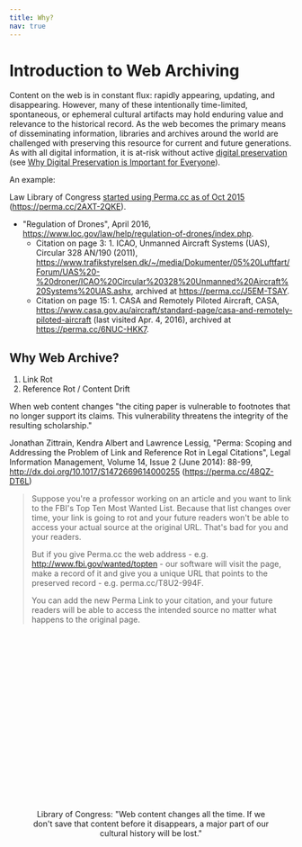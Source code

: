 ```yaml
---
title: Why?
nav: true
---
```


# Introduction to Web Archiving

Content on the web is in constant flux: rapidly appearing, updating, and disappearing. 
However, many of these intentionally time-limited, spontaneous, or ephemeral cultural artifacts may hold enduring value and relevance to the historical record. 
As the web becomes the primary means of disseminating information, libraries and archives around the world are challenged with preserving this resource for current and future generations. 
As with all digital information, it is at-risk without active [digital preservation](https://en.wikipedia.org/wiki/Digital_preservation) (see [Why Digital Preservation is Important for Everyone](https://youtu.be/qEmmeFFafUs)).

An example:

Law Library of Congress [started using Perma.cc as of Oct 2015](https://www.digitalgov.gov/2016/04/13/law-library-of-congress-implements-solution-for-link-and-reference-rot/) (https://perma.cc/2AXT-2QKE).

- "Regulation of Drones", April 2016, <https://www.loc.gov/law/help/regulation-of-drones/index.php>. 
    - Citation on page 3: 1. ICAO, Unmanned Aircraft Systems (UAS), Circular 328 AN/190 (2011), https://www.trafikstyrelsen.dk/~/media/Dokumenter/05%20Luftfart/Forum/UAS%20-%20droner/ICAO%20Circular%20328%20Unmanned%20Aircraft%20Systems%20UAS.ashx, archived at https://perma.cc/J5EM-TSAY. 
    - Citation on page 15: 1. CASA and Remotely Piloted Aircraft, CASA, https://www.casa.gov.au/aircraft/standard-page/casa-and-remotely-piloted-aircraft (last visited Apr. 4, 2016), archived at https://perma.cc/6NUC-HKK7.

## Why Web Archive?

1. Link Rot
2. Reference Rot / Content Drift

When web content changes "the citing paper is vulnerable to footnotes that no longer support its claims. This vulnerability threatens the integrity of the resulting scholarship."

Jonathan Zittrain, Kendra Albert and Lawrence Lessig, "Perma: Scoping and Addressing the Problem of Link and Reference Rot in Legal Citations", Legal Information Management, Volume 14, Issue 2 (June 2014): 88-99, http://dx.doi.org/10.1017/S1472669614000255 (https://perma.cc/48QZ-DT6L)


> Suppose you're a professor working on an article and you want to link to the FBI's Top Ten Most Wanted List. Because that list changes over time, your link is going to rot and your future readers won't be able to access your actual source at the original URL. That's bad for you and your readers.
>
> But if you give Perma.cc the web address - e.g. http://www.fbi.gov/wanted/topten - our software will visit the page, make a record of it and give you a unique URL that points to the preserved record - e.g. perma.cc/T8U2-994F.
> 
> You can add the new Perma Link to your citation, and your future readers will be able to access the intended source no matter what happens to the original page.

<figure style="text-align: center;">
    <iframe class="lazyload" width="560" height="315" data-src="https://www.youtube.com/embed/T0943YkhLWU" frameborder="0" allowfullscreen></iframe>
    <figcaption>Library of Congress: "Web content changes all the time. If we don't save that content before it disappears, a major part of our cultural history will be lost."</figcaption>
</figure>

